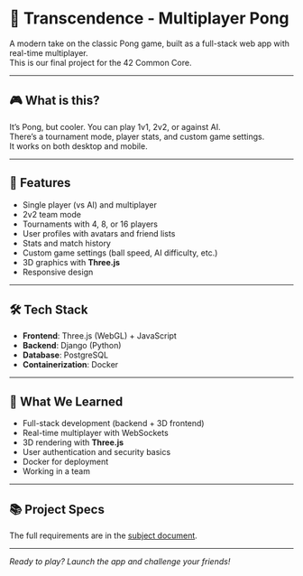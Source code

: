 # 🏓 Transcendence - Multiplayer Pong

A modern take on the classic Pong game, built as a full-stack web app with real-time multiplayer.  
This is our final project for the 42 Common Core.

---

## 🎮 What is this?

It’s Pong, but cooler. You can play 1v1, 2v2, or against AI.  
There’s a tournament mode, player stats, and custom game settings.  
It works on both desktop and mobile.

---

## 🚀 Features

- Single player (vs AI) and multiplayer  
- 2v2 team mode  
- Tournaments with 4, 8, or 16 players  
- User profiles with avatars and friend lists  
- Stats and match history  
- Custom game settings (ball speed, AI difficulty, etc.)  
- 3D graphics with **Three.js**  
- Responsive design  

---

## 🛠️ Tech Stack

- **Frontend**: Three.js (WebGL) + JavaScript  
- **Backend**: Django (Python)  
- **Database**: PostgreSQL  
- **Containerization**: Docker  

---

## 🎯 What We Learned

- Full-stack development (backend + 3D frontend)  
- Real-time multiplayer with WebSockets  
- 3D rendering with **Three.js**  
- User authentication and security basics  
- Docker for deployment  
- Working in a team
---

## 📚 Project Specs

The full requirements are in the [subject document](./en.subject.pdf).

---

*Ready to play? Launch the app and challenge your friends!*  
